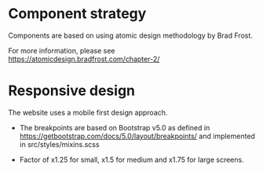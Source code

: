 # Component strategy

Components are based on using atomic design methodology by Brad Frost.

For more information, please see https://atomicdesign.bradfrost.com/chapter-2/

# Responsive design

The website uses a mobile first design approach.

- The breakpoints are based on Bootstrap v5.0 as defined in https://getbootstrap.com/docs/5.0/layout/breakpoints/ and implemented in src/styles/mixins.scss

- Factor of x1.25 for small, x1.5 for medium and x1.75 for large screens.
